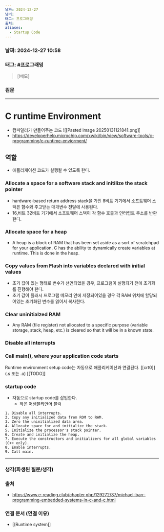 ```yaml
---
날짜: 2024-12-27
넘버: 
태그: 프로그래밍
출처: 
aliases:
  - Startup Code
---
```

### 날짜:  2024-12-27 10:58

### 태그: #프로그래밍 

>[!메모]
>

### 원문
---
# C runtime Environment
- 컴파일러가 만들어주는 코드
![[Pasted image 20250131121841.png]]
- https://developerhelp.microchip.com/xwiki/bin/view/software-tools/c-programming/c-runtime-enviorment/
## 역할
- 애플리케이션 코드가 실행될 수 있도록 한다.
### Allocate a space for a software stack and initilize the stack pointer
- hardware-based return address stack을 가진 8비트 기기에서 소프트웨어 스택은 함수와 주고받는 매개변수 전달에 사용된다.
- 16,비트 32비트 기기에서 소프트웨어 스택이 각 함수 호출과 인터럽트 주소를 반환한다.
### Allocate space for a heap
- A heap is a block of RAM that has been set aside as a sort of scratchpad for your application. C has the ability to dynamically create variables at runtime. This is done in the heap.
### Copy values from Flash into variables declared with initial values
- 초기 값이 있는 형태로 변수가 선언되었을 경우, 프로그램이 실행되기 전에 초기화를 진행해야 한다.
- 초기 값이 플래시 프로그램 메모리 안에 저장되어있을 경우 각 RAM 위치에 할당되어있는 초기화된 변수를 읽어서 복사한다.
### Clear uninitialzed RAM
- Any RAM (file register) not allocated to a specific purpose (variable storage, stack, heap, etc.) is cleared so that it will be in a known state.
### Disable all interrupts
### Call main(), where your application code starts


Runtime environment setup code는 자동으로 애플리케이션과 연결된다.
[[crt0]](.s 또는 .o)
[[TODO]]

### startup code
- 자동으로 startup code를 삽입한다.
	- 작은 어셈블리언어 블럭
```
1. Disable all interrupts. 
2. Copy any initialized data from ROM to RAM. 
3. Zero the uninitialized data area. 
4. Allocate space for and initialize the stack. 
5. Initialize the processor's stack pointer. 
6. Create and initialize the heap. 
7. Execute the constructors and initializers for all global variables (C++ only). 
8. Enable interrupts. 
9. Call main.
```


---
### 생각(파생된 질문/생각)

### 출처
- https://www.e-reading.club/chapter.php/129272/37/michael-barr-programming-embedded-systems-in-c-and-c.html

### 연결 문서 (연결 이유)
- [[Runtime system]]
